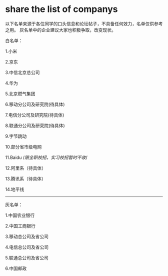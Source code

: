 # share the list of companys
以下名单来源于各位同学的口头信息和论坛帖子，不具备任何效力，名单仅供参考之用。
灰名单中的企业建议大家也积极争取，改变现状。

白名单：

1.小米

2.京东

3.中信北京总公司

4.华为

5.北京燃气集团

6.移动分公司及研究院(待具体)

7.电信分公司及研究院(待具体)

8.联通分公司及研究院(待具体)

9.字节跳动

10.部分省市级电网

11.Baidu /*限全职校招，实习校招暂时不收*/

12.阿里系（待具体）

13.腾讯系（待具体）

14.地平线

-----------------

灰名单：

1.中国农业银行

2.中国工商银行

3.移动总公司及省公司

4.电信总公司及省公司

5.联通总公司及省公司

6.中国邮政
